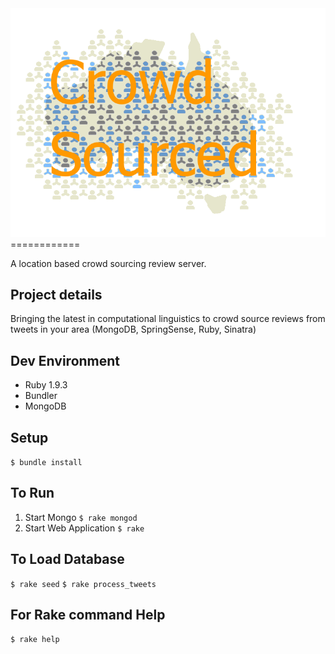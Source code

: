 <img alt="CrowdSourced" src="https://github.com/StephenSmithwick/CrowdSourced/blob/master/assets/logo_with_alpha.png?raw=true" />
============

A location based crowd sourcing review server.

Project details
--------------------
Bringing the latest in computational linguistics to crowd source reviews from tweets in your area
(MongoDB, SpringSense, Ruby, Sinatra)

Dev Environment
---------------
* Ruby 1.9.3
* Bundler
* MongoDB

Setup
-----
`$ bundle install`

To Run
------
1. Start Mongo
`$ rake mongod`    
2. Start Web Application
`$ rake`

To Load Database
------
`$ rake seed`
`$ rake process_tweets`

For Rake command Help
------
`$ rake help`
    
